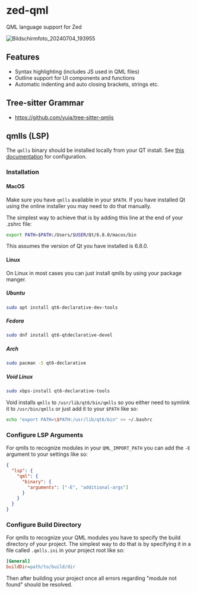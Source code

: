# zed-qml
QML language support for Zed

![Bildschirmfoto_20240704_193955](https://github.com/lkroll/zed-qml/assets/24440161/f9b4893c-3927-4cef-a57c-58ae004ab9f6)

## Features

- Syntax highlighting (includes JS used in QML files)
- Outline support for UI components and functions
- Automatic indenting and auto closing brackets, strings etc.

## Tree-sitter Grammar

- https://github.com/yuja/tree-sitter-qmljs

## qmlls (LSP)

The `qmlls` binary should be installed locally from your QT install.
See [this documentation](https://doc.qt.io/qt-6/qtqml-tooling-qmlls.html#configuration-file) for configuration.

### Installation

#### MacOS

Make sure you have `qmlls` available in your `$PATH`. If you have installed Qt using the online installer you may need to do that manually.

The simplest way to achieve that is by adding this line at the end of your .zshrc file:

```bash
export PATH=$PATH:/Users/$USER/Qt/6.8.0/macos/bin
```

This assumes the version of Qt you have installed is 6.8.0.

#### Linux

On Linux in most cases you can just install qmlls by using your package manger.

##### Ubuntu

```bash
sudo apt install qt6-declarative-dev-tools
```

##### Fedora

```bash
sudo dnf install qt6-qtdeclarative-devel
```

##### Arch

```bash
sudo pacman -S qt6-declarative
```

##### Void Linux

```bash
sudo xbps-install qt6-declarative-tools
```

Void installs `qmlls` to `/usr/lib/qt6/bin/qmlls` so you either need to symlink it to `/usr/bin/qmlls` or just add it to your `$PATH` like so:

```bash
echo "export PATH=\$PATH:/usr/lib/qt6/bin" >> ~/.bashrc
```

### Configure LSP Arguments
For qmlls to recognize modules in your `QML_IMPORT_PATH` you can add the `-E` argument to your settings like so:

```json
{
  "lsp": {
    "qml": {
      "binary": {
        "arguments": ["-E", "additional-args"]
      }
    }
  }
}
```

### Configure Build Directory

For qmlls to recognize your QML modules you have to specify the build directory of your project.
The simplest way to do that is by specifying it in a file called `.qmlls.ini` in your project root like so:

```ini
[General]
buildDir=path/to/build/dir
```

Then after building your project once all errors regarding "module not found" should be resolved.
